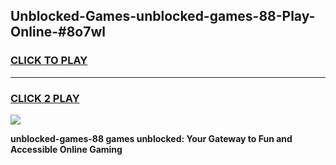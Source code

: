 
## Unblocked-Games-unblocked-games-88-Play-Online-#8o7wl
<h3>
<a href="https://premium.freeplayer.one?title=unblocked-games-88&ref=24F">CLICK TO PLAY</a></h3>
<hr>

<h3>
<a href="https://premium.freeplayer.one?title=unblocked-games-88&ref=24F">CLICK 2 PLAY</a>
  
</h3>

<a href="https://premium.freeplayer.one?title=unblocked-games-88&ref=24F/"><img src="https://clearcache.store/games.png"></a>


**unblocked-games-88 games unblocked: Your Gateway to Fun and Accessible Online Gaming**
